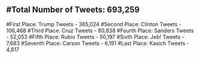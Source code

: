 #Total Number of Tweets: 693,259 
---
#First Place: Trump Tweets - 385,024
#Second Place: Clinton Tweets - 106,468
#Third Place: Cruz Tweets - 80,838
#Fourth Place: Sanders Tweets - 52,053
#Fifth Place: Rubio Tweets - 50,197
#Sixth Place: Jeb! Tweets - 7,683
#Seventh Place: Carson Tweets - 6,191
#Last Place: Kasich Tweets - 4,817
